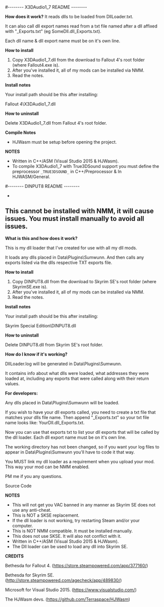 #-------- X3DAudio1_7 README --------

**How does it work?**
It reads dlls to be loaded from DllLoader.txt.

It can also call dll export names read from a txt file named after a dll affixed with "_Exports.txt" (eg SomeDll.dll_Exports.txt).

Each dll name & dll export name must be on it's own line.

**How to install**

1. Copy X3DAudio1_7.dll from the download to Fallout 4's root folder (where Fallout4.exe is).
2. After you've installed it, all of my mods can be installed via NMM.
3. Read the notes.

**Install notes**

Your install path should be this after installing:

Fallout 4\X3DAudio1_7.dll

**How to uninstall**

Delete X3DAudio1_7.dll from Fallout 4's root folder.

**Compile Notes**

- HJWasm must be setup before opening the project.

**NOTES**

- Written in C++/ASM (Visual Studio 2015 & HJWasm).
- To compile X3DAudio1_7 with True3DSound support you must define the preprocessor `_TRUE3DSOUND_` in C++/Preprocessor & In HJWASM/General.

#-------- DINPUT8 README --------

-
This cannot be installed with NMM, it will cause issues. You must install manually to avoid all issues.
-

**What is this and how does it work?**

This is my dll loader that I've created for use with all my dll mods.

It loads any dlls placed in Data\Plugins\Sumwunn. And then calls any exports listed via the dlls respective TXT exports file.

**How to install**

1. Copy DINPUT8.dll from the download to Skyrim SE's root folder (where SkyrimSE.exe is).
2. After you've installed it, all of my mods can be installed via NMM.
3. Read the notes.

**Install notes**

Your install path should be this after installing:

Skyrim Special Edition\DINPUT8.dll

**How to uninstall**

Delete DINPUT8.dll from Skyrim SE's root folder.

**How do I know if it's working?**

DllLoader.log will be generated in Data\Plugins\Sumwunn. 

It contains info about what dlls were loaded, what addresses they were loaded at, including any exports that were called along with their return values.

**For developers:**

Any dlls placed in Data\Plugins\Sumwunn will be loaded.

If you wish to have your dll exports called, you need to create a txt file that matches your dlls file name. Then append "_Exports.txt" so your txt file name looks like: YourDll.dll_Exports.txt.

Now you can use that exports txt to list your dll exports that will be called by the dll loader. Each dll export name must be on it's own line.

The working directory has not been changed, so if you want your log files to appear in Data\Plugins\Sumwunn you'll have to code it that way.

You MUST link my dll loader as a requirement when you upload your mod. This way your mod can be NMM enabled.

PM me if you any questions.

Source Code

**NOTES**

- This will not get you VAC banned in any manner as Skyrim SE does not use any anti-cheat.
- This is NOT a SKSE replacement.
- If the dll loader is not working, try restarting Steam and/or your computer.
- This is NOT NMM compatible. It must be installed manually.
- This does not use SKSE. It will also not conflict with it.
- Written in C++/ASM (Visual Studio 2015 & HJWasm).
- The Dll loader can be used to load any dll into Skyrim SE.

**CREDITS**

Bethesda for Fallout 4. (https://store.steampowered.com/app/377160/)

Bethesda for Skyrim SE. (http://store.steampowered.com/agecheck/app/489830/)

Microsoft for Visual Studio 2015. (https://www.visualstudio.com/)

The HJWasm devs. (https://github.com/Terraspace/HJWasm)
